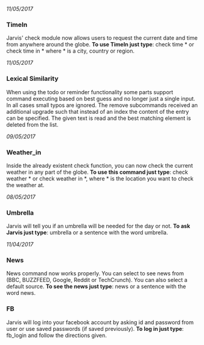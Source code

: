 
*11/05/2017*
### TimeIn
Jarvis' check module now allows users to request the current date and time from anywhere around the globe.
**To use TimeIn just type**: check time * or check time in * where * is a city, country or region.

*11/05/2017*
### Lexical Similarity
When using the todo or reminder functionality some parts support command executing based on best guess and no longer just a single input.
In all cases small typos are ignored.
The remove subcommands received an additional upgrade such that instead of an index the content of the entry can be specified.
The given text is read and the best matching element is deleted from the list.


*09/05/2017*
### Weather_in
Inside the already existent check function, you can now check the current weather in any part of the globe.
**To use this command just type**: check weather * or check weather in *, where * is the location you want to check the weather at.

*08/05/2017*
### Umbrella
Jarvis will tell you if an umbrella will be needed for the day or not.
**To ask Jarvis just type**: umbrella or a sentence with the word umbrella.

*11/04/2017*
### News
News command now works properly. You can select to see news from (BBC, BUZZFEED, Google, Reddit or TechCrunch). You can also select a default source.
**To see the news just type**: news or a sentence with the word news.

### FB
Jarvis will log into your facebook account by asking id and password from user or use saved passwords (if saved previously).
**To log in just type**: fb_login and follow the directions given.